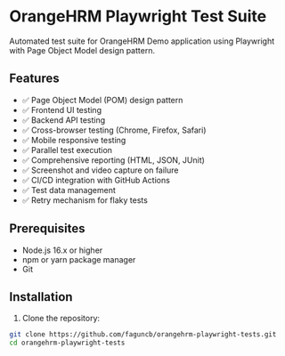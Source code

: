 # OrangeHRM Playwright Test Suite

Automated test suite for OrangeHRM Demo application using Playwright with Page Object Model design pattern.

## Features

- ✅ Page Object Model (POM) design pattern
- ✅ Frontend UI testing
- ✅ Backend API testing
- ✅ Cross-browser testing (Chrome, Firefox, Safari)
- ✅ Mobile responsive testing
- ✅ Parallel test execution
- ✅ Comprehensive reporting (HTML, JSON, JUnit)
- ✅ Screenshot and video capture on failure
- ✅ CI/CD integration with GitHub Actions
- ✅ Test data management
- ✅ Retry mechanism for flaky tests

## Prerequisites

- Node.js 16.x or higher
- npm or yarn package manager
- Git

## Installation

1. Clone the repository:
```bash
git clone https://github.com/faguncb/orangehrm-playwright-tests.git
cd orangehrm-playwright-tests
